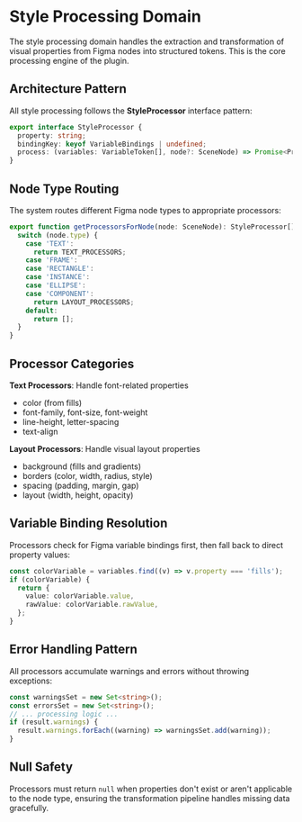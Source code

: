 # Style Processing Domain

The style processing domain handles the extraction and transformation of visual properties from Figma nodes into structured tokens. This is the core processing engine of the plugin.

## Architecture Pattern

All style processing follows the **StyleProcessor** interface pattern:

```typescript
export interface StyleProcessor {
  property: string;
  bindingKey: keyof VariableBindings | undefined;
  process: (variables: VariableToken[], node?: SceneNode) => Promise<ProcessedValue | null>;
}
```

## Node Type Routing

The system routes different Figma node types to appropriate processors:

```typescript
export function getProcessorsForNode(node: SceneNode): StyleProcessor[] {
  switch (node.type) {
    case 'TEXT':
      return TEXT_PROCESSORS;
    case 'FRAME':
    case 'RECTANGLE':
    case 'INSTANCE':
    case 'ELLIPSE':
    case 'COMPONENT':
      return LAYOUT_PROCESSORS;
    default:
      return [];
  }
}
```

## Processor Categories

**Text Processors**: Handle font-related properties
- color (from fills)
- font-family, font-size, font-weight
- line-height, letter-spacing
- text-align

**Layout Processors**: Handle visual layout properties
- background (fills and gradients)
- borders (color, width, radius, style)
- spacing (padding, margin, gap)
- layout (width, height, opacity)

## Variable Binding Resolution

Processors check for Figma variable bindings first, then fall back to direct property values:

```typescript
const colorVariable = variables.find((v) => v.property === 'fills');
if (colorVariable) {
  return {
    value: colorVariable.value,
    rawValue: colorVariable.rawValue,
  };
}
```

## Error Handling Pattern

All processors accumulate warnings and errors without throwing exceptions:

```typescript
const warningsSet = new Set<string>();
const errorsSet = new Set<string>();
// ... processing logic ...
if (result.warnings) {
  result.warnings.forEach((warning) => warningsSet.add(warning));
}
```

## Null Safety

Processors must return `null` when properties don't exist or aren't applicable to the node type, ensuring the transformation pipeline handles missing data gracefully.
